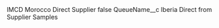 <?xml version="1.0" encoding="UTF-8"?>
<CustomMetadata xmlns="http://soap.sforce.com/2006/04/metadata" xmlns:xsi="http://www.w3.org/2001/XMLSchema-instance" xmlns:xsd="http://www.w3.org/2001/XMLSchema">
    <label>IMCD Morocco Direct Supplier</label>
    <protected>false</protected>
    <values>
        <field>QueueName__c</field>
        <value xsi:type="xsd:string">Iberia Direct from Supplier Samples</value>
    </values>
</CustomMetadata>
